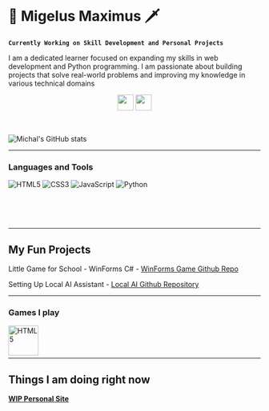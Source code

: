 <div font-size: 100px;>

# 👑 Migelus Maximus 🗡
</div>

**` Currently Working on Skill Development and Personal Projects `** 


I am a dedicated learner focused on expanding my skills in web development and Python programming. I am passionate about building projects that solve real-world problems and improving my knowledge in various technical domains

<!-- Social icons section -->
<p align="center">
  <a href="https://www.linkedin.com/in/michal-kur%C3%A1k-12a646200" target="_blank"><img width="32px" src="https://cdn.jsdelivr.net/gh/devicons/devicon/icons/linkedin/linkedin-original.svg" /></a>
  <a href="https://discord.com/users/394960392251768833"><img width="32px" src="https://i.imgur.com/OViZO8J.png"/></a>
  <!-- Add more social links here -->
</p>


<br/>



![Michal's GitHub stats](https://github-readme-stats.vercel.app/api?username=MigelusMaximus&show_icons=true&theme=onedark)

<!-- Pantheon Image -->
<!--
<p>
<a href="https://www.youtube.com/watch?v=3V1HCcAw4R4">
<img src="https://ddragon.leagueoflegends.com/cdn/img/champion/splash/Pantheon_0.jpg"
     alt="Pantheon"
     title="Pantheon, the Unbreakable Spear"
/>
</a>
<audio controls>
  <source src="https://www.youtube.com/watch?v=9Zub8agQjrw" type="audio/ogg">
  <source src="https://www.youtube.com/watch?v=9Zub8agQjrw" type="audio/mpeg">
  Your browser does not support the audio tag.
</audio>


</p>

-->





<!-- Languages Section -->
---
  
### Languages and Tools
![HTML5](https://img.shields.io/badge/HTML5-Intermediate-orange?style=for-the-badge&logo=html5)
![CSS3](https://img.shields.io/badge/CSS3-Intermediate-blue?style=for-the-badge&logo=css3)
![JavaScript](https://img.shields.io/badge/JavaScript-Beginner-yellow?style=for-the-badge&logo=javascript)
![Python](https://img.shields.io/badge/Python-Advanced-brightgreen?style=for-the-badge&logo=python)

<br>
<br>
<br>

---
## My Fun Projects

Little Game for School - WinForms C# - [WinForms Game Github Repo](https://github.com/MigelusMaximus/WindowsFormsGame)

Setting Up Local AI Assistant - [Local AI Github Repository](https://github.com/MigelusMaximus/Local-AI)




<!-- Games I play -->
---
### Games I play
<div>
  <p>
<a href="https://www.leagueofgraphs.com/summoner/eune/Darilin#championsData-all-queues">
 <img align="left" alt="HTML5" width="60px" style="padding-right:10px;" src="https://external-content.duckduckgo.com/iu/?u=https%3A%2F%2Flutris.net%2Fmedia%2Fgames%2Ficons%2Fleagueoflegends-icon.png&f=1&nofb=1&ipt=f7d17f3c5a5f01cde0d74f949e7870e7fe0f74a8d6b3068cddc812e7e3ac85b3&ipo=images"/> 
  </a>
  </p>
</div>

<br>
<br>
<br>

---
## Things I am doing right now
[**WIP Personal Site**](https://migelusmaximus.github.io/https-migelusmaximus.github.io-/index.html)</br>



<!--
**MigelusMaximus/MigelusMaximus** is a ✨ _special_ ✨ repository because its `README.md` (this file) appears on your GitHub profile.

Here are some ideas to get you started:

- 🔭 I’m currently working on ...
- 🌱 I’m currently learning ...
- 👯 I’m looking to collaborate on ...
- 🤔 I’m looking for help with ...
- 💬 Ask me about ...
- 📫 How to reach me: ...
- 😄 Pronouns: ...
- ⚡ Fun fact: ...
-->
